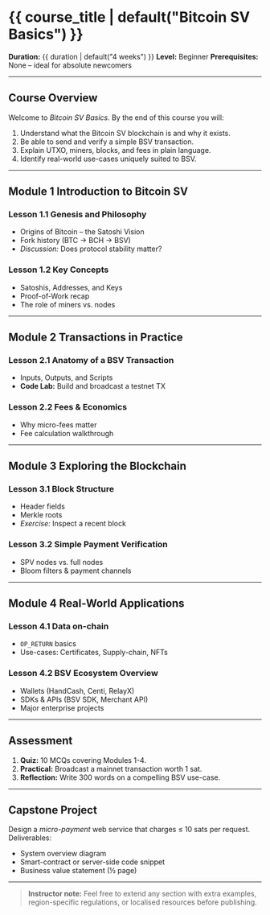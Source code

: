 <!--
Template: **Basic Bitcoin SV Course**
This scaffold is filled in automatically by the generator; keep the
place-holders (`{{ … }}`) intact so Jinja / f-string style substitution
works.  Lines that start with <!-- comments are ignored when rendering.
-->

# {{ course_title | default("Bitcoin SV Basics") }}

**Duration:** {{ duration | default("4 weeks") }}
**Level:** Beginner
**Prerequisites:** None – ideal for absolute newcomers

---

## Course Overview
Welcome to *Bitcoin SV Basics*. By the end of this course you will:

1. Understand what the Bitcoin SV blockchain is and why it exists.
2. Be able to send and verify a simple BSV transaction.
3. Explain UTXO, miners, blocks, and fees in plain language.
4. Identify real-world use-cases uniquely suited to BSV.

---

## Module 1  Introduction to Bitcoin SV
### Lesson 1.1  Genesis and Philosophy
- Origins of Bitcoin – the Satoshi Vision
- Fork history (BTC → BCH → BSV)
- *Discussion:* Does protocol stability matter?

### Lesson 1.2  Key Concepts
- Satoshis, Addresses, and Keys
- Proof-of-Work recap
- The role of miners vs. nodes

---

## Module 2  Transactions in Practice
### Lesson 2.1  Anatomy of a BSV Transaction
- Inputs, Outputs, and Scripts
- **Code Lab:** Build and broadcast a testnet TX

### Lesson 2.2  Fees & Economics
- Why micro-fees matter
- Fee calculation walkthrough

---

## Module 3  Exploring the Blockchain
### Lesson 3.1  Block Structure
- Header fields
- Merkle roots
- *Exercise:* Inspect a recent block

### Lesson 3.2  Simple Payment Verification
- SPV nodes vs. full nodes
- Bloom filters & payment channels

---

## Module 4  Real-World Applications
### Lesson 4.1  Data on-chain
- `OP_RETURN` basics
- Use-cases: Certificates, Supply-chain, NFTs

### Lesson 4.2  BSV Ecosystem Overview
- Wallets (HandCash, Centi, RelayX)
- SDKs & APIs (BSV SDK, Merchant API)
- Major enterprise projects

---

## Assessment
1. **Quiz:** 10 MCQs covering Modules 1-4.
2. **Practical:** Broadcast a mainnet transaction worth 1 sat.
3. **Reflection:** Write 300 words on a compelling BSV use-case.

---

## Capstone Project
Design a *micro-payment* web service that charges ≤ 10 sats per request.
Deliverables:
- System overview diagram
- Smart-contract or server-side code snippet
- Business value statement (½ page)

---

> **Instructor note:**
> Feel free to extend any section with extra examples, region-specific
> regulations, or localised resources before publishing.
